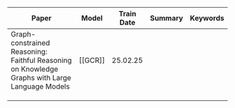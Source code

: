 
| Paper                                                                                          | **Model** | **Train Date** | **Summary** | **Keywords** |
| ---------------------------------------------------------------------------------------------- | --------- | -------------- | ----------- | ------------ |
| Graph-constrained Reasoning: Faithful Reasoning on Knowledge Graphs with Large Language Models | [[GCR]]   | 25.02.25       |             |              |
|                                                                                                |           |                |             |              |
|                                                                                                |           |                |             |              |
|                                                                                                |           |                |             |              |
